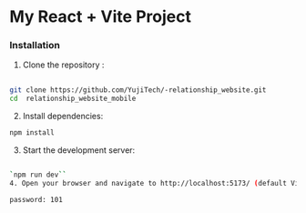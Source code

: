 # My React + Vite Project

### Installation
1. Clone the repository :

```bash
 
git clone https://github.com/YujiTech/-relationship_website.git   
cd  relationship_website_mobile
```

2. Install dependencies:
```bash
npm install
```
3. Start the development server:
```bash

`npm run dev``
4. Open your browser and navigate to http://localhost:5173/ (default Vite dev server URL).

password: 101

